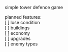 simple tower defence game

planned features:  
[ ] lose condition  
[ ] buildings  
[ ] economy  
[ ] upgrades  
[ ] enemy types  
